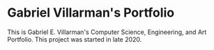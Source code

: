 # Gabriel Villarman's Portfolio

This is Gabriel E. Villarman's Computer Science, Engineering, and Art Portfolio.
This project was started in late 2020.
